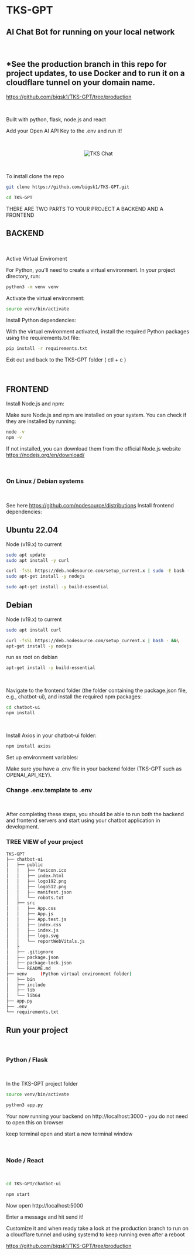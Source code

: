 # TKS-GPT

## AI Chat Bot for running on your local network 

</br>

## *See the production branch in this repo for project updates, to use Docker and to run it on a cloudflare tunnel on your domain name.
https://github.com/bigsk1/TKS-GPT/tree/production

</br>

Built with python, flask, node.js and react

Add your Open AI API Key to the .env and run it!


</br>

<div align="center">

![TKS Chat](./static/tksgptchat.png)

</div>

</br>


To install clone the repo

```bash
git clone https://github.com/bigsk1/TKS-GPT.git
```

```bash
cd TKS-GPT
```
THERE ARE TWO PARTS TO YOUR PROJECT A BACKEND AND A FRONTEND
## BACKEND
</br>

Active Virtual Enviroment


For Python, you'll need to create a virtual environment. In your project directory, run:

```bash
python3 -m venv venv
```
Activate the virtual environment:

```bash
source venv/bin/activate
```

Install Python dependencies:

With the virtual environment activated, install the required Python packages using the requirements.txt file:

```bash
pip install -r requirements.txt
```
Exit out and back to the TKS-GPT folder ( ctl + c )

</br>

## FRONTEND

Install Node.js and npm:

Make sure Node.js and npm are installed on your system. You can check if they are installed by running:

```bash
node -v
npm -v
```

If not installed, you can download them from the official Node.js website https://nodejs.org/en/download/

</br>

### On Linux / Debian systems 
</br>

See here https://github.com/nodesource/distributions
Install frontend dependencies:

## Ubuntu 22.04

Node (v19.x) to current
```bash
sudo apt update
sudo apt install -y curl
```
```bash
curl -fsSL https://deb.nodesource.com/setup_current.x | sudo -E bash - &&\
sudo apt-get install -y nodejs
```
```bash
sudo apt-get install -y build-essential
```

## Debian
Node (v19.x) to current
```bash
sudo apt install curl
```
```bash
curl -fsSL https://deb.nodesource.com/setup_current.x | bash - &&\
apt-get install -y nodejs
```
run as root on debian
```bash
apt-get install -y build-essential
```
</br>

Navigate to the frontend folder (the folder containing the package.json file, e.g., chatbot-ui), and install the required npm packages:

```bash
cd chatbot-ui
npm install
```
</br>

Install Axios in your chatbot-ui folder:

```bash
npm install axios
```

Set up environment variables:  

Make sure you have a .env file in your backend folder (TKS-GPT such as OPENAI_API_KEY). 

### Change .env.template to .env
</br>

After completing these steps, you should be able to run both the backend and frontend servers and start using your chatbot application in development.

### TREE VIEW of your project
```bash
TKS-GPT
├── chatbot-ui
│   ├── public
│   │   ├── favicon.ico
│   │   ├── index.html
│   │   ├── logo192.png
│   │   ├── logo512.png
│   │   ├── manifest.json
│   │   └── robots.txt
│   ├── src
│   │   ├── App.css
│   │   ├── App.js
│   │   ├── App.test.js
│   │   ├── index.css
│   │   ├── index.js
│   │   ├── logo.svg
│   │   └── reportWebVitals.js
│   ├
│   ├── .gitignore
│   ├── package.json
│   ├── package-lock.json
│   └── README.md
├── venv     (Python virtual environment folder)
│   ├── bin
│   ├── include
│   ├── lib
│   └── lib64
├── app.py
├── .env
└── requirements.txt

```

## Run your project
</br>

### Python / Flask
</br>

In the TKS-GPT project folder

```bash
source venv/bin/activate
```
```bash
python3 app.py
```
Your now running your backend on http://localhost:3000 - you do not need to open this on browser

keep terminal open and start a new terminal window

</br>

### Node / React
</br>

```bash
cd TKS-GPT/chatbot-ui
```
```bash
npm start
```
Now open http://localhost:5000 

Enter a message and hit send it!

Customize it and when ready take a look at the production branch to run on a cloudflare tunnel and using systemd to keep running even after a reboot

https://github.com/bigsk1/TKS-GPT/tree/production



